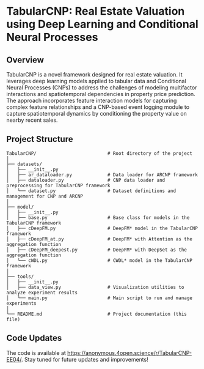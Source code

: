 # TabularCNP: Real Estate Valuation using Deep Learning and Conditional Neural Processes

## Overview
TabularCNP is a novel framework designed for real estate valuation. It leverages deep learning models applied to tabular data and Conditional Neural Processes (CNPs) to address the challenges of modeling multifactor interactions and spatiotemporal dependencies in property price prediction. The approach incorporates feature interaction models for capturing complex feature relationships and a CNP-based event logging module to capture spatiotemporal dynamics by conditioning the property value on nearby recent sales.

## Project Structure

```plaintext
TabularCNP/                          # Root directory of the project
│
├── datasets/                       
│   ├── __init__.py            
│   ├── ar_dataloader.py             # Data loader for ARCNP framework 
│   ├── dataloader.py                # CNP data loader and preprocessing for TabularCNP framework
│   └── dataset.py                   # Dataset definitions and management for CNP and ARCNP
│
├── model/                          
│   ├── __init__.py                  
│   ├── base.py                      # Base class for models in the TabularCNP framework
│   ├── cDeepFM.py                   # DeepFM* model in the TabularCNP framework 
│   ├── cDeepFM_at.py                # DeepFM* with Attention as the aggregation function 
│   ├── cDeepFM_deepest.py           # DeepFM* with DeepSet as the aggregation function 
│   └── cWDL.py                      # CWDL* model in the TabularCNP framework 
│
├── tools/                           
│   ├── __init__.py                  
│   ├── data_view.py                 # Visualization utilities to analyze experiment results
│   └── main.py                      # Main script to run and manage experiments
│
└── README.md                        # Project documentation (this file)
```

## Code Updates
The code is available at https://anonymous.4open.science/r/TabularCNP-EE04/. Stay tuned for future updates and improvements!